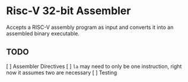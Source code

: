 # Risc-V 32-bit Assembler

Accepts a RISC-V assembly program as input and converts it into an assembled binary executable.

## TODO

[ ] Assembler Directives
[ ] `la` may need to only be one instruction, right now it assumes two are necessary
[ ] Testing

